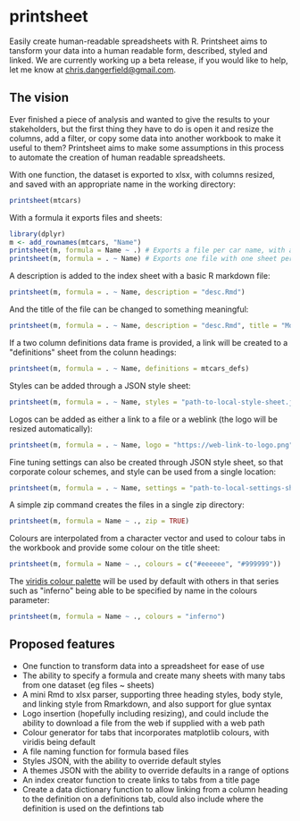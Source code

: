# printsheet
Easily create human-readable spreadsheets with R. Printsheet aims to tansform your data into a human readable form, described, styled and linked. We are currently working up a beta release, if you would like to help, let me know at chris.dangerfield@gmail.com.

## The vision
Ever finished a piece of analysis and wanted to give the results to your stakeholders, but the first thing they have to do is open it and resize the columns, add a filter, or copy some data into another workbook to make it useful to them? Printsheet aims to make some assumptions in this process to automate the creation of human readable spreadsheets.

With one function, the dataset is exported to xlsx, with columns resized, and saved with an appropriate name in the working directory:


```R
printsheet(mtcars)
```

With a formula it exports files and sheets:

```R
library(dplyr)
m <- add_rownames(mtcars, "Name")
printsheet(m, formula = Name ~ .) # Exports a file per car name, with all data on one sheet
printsheet(m, formula = . ~ Name) # Exports one file with one sheet per car name, and an index sheet
```

A description is added to the index sheet with a basic R markdown file:

```R
printsheet(m, formula = . ~ Name, description = "desc.Rmd")
```

And the title of the file can be changed to something meaningful:

```R
printsheet(m, formula = . ~ Name, description = "desc.Rmd", title = "Motor Trend Car Road Tests")
```

If a two column definitions data frame is provided, a link will be created to a "definitions" sheet from the colunn headings:

```R
printsheet(m, formula = . ~ Name, definitions = mtcars_defs)
```

Styles can be added through a JSON style sheet:

```R
printsheet(m, formula = . ~ Name, styles = "path-to-local-style-sheet.json")
```

Logos can be added as either a link to a file or a weblink (the logo will be resized automatically):

```R
printsheet(m, formula = . ~ Name, logo = "https://web-link-to-logo.png")
```

Fine tuning settings can also be created through JSON style sheet, so that corporate colour schemes, and style can be used from a single location:

```R
printsheet(m, formula = . ~ Name, settings = "path-to-local-settings-sheet.json")
```

A simple zip command creates the files in a single zip directory:

```R
printsheet(m, formula = Name ~ ., zip = TRUE)
```

Colours are interpolated from a character vector and used to colour tabs in the workbook and provide some colour on the title sheet:

```R
printsheet(m, formula = Name ~ ., colours = c("#eeeeee", "#999999"))
```

The [viridis colour palette](https://cran.r-project.org/web/packages/viridis/vignettes/intro-to-viridis.html) will be used by default with others in that series such as "inferno" being able to be specified by name in the colours parameter:

```R
printsheet(m, formula = Name ~ ., colours = "inferno")
```


## Proposed features

* One function to transform data into a spreadsheet for ease of use
* The ability to specify a formula and create many sheets with many tabs from one dataset (eg files ~ sheets)
* A mini Rmd to xlsx parser, supporting three heading styles, body style, and linking style from Rmarkdown, and also support for glue syntax
* Logo insertion (hopefully including resizing), and could include the ability to download a file from the web if supplied with a web path
* Colour generator for tabs that incorporates matplotlib colours, with viridis being default
* A file naming function for formula based files
* Styles JSON, with the ability to override default styles
* A themes JSON with the ability to override defaults in a range of options
* An index creator function to create links to tabs from a title page
* Create a data dictionary function to allow linking from a column heading to the definition on a definitions tab, could also include where the definition is used on the defintions tab

